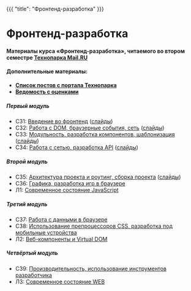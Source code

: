 {{{
	"title": "Фронтенд-разработка"
}}}

# Фронтенд-разработка

#### __Материалы курса «Фронтенд-разработка», читаемого во втором семестре [Технопарка Mail.RU](https://park.mail.ru/blog/view/12/)__

#### Дополнительные материалы:

- __[Список постов с портала Технопарка](/articles/list)__
- __[Ведомость с оценками](https://goo.gl/Qh7N9T)__


##### Первый модуль

- СЗ1: [Введение во фронтенд](/module/1/lesson/1) ([слайды](/slides/s1))
- СЗ2: [Работа с DOM, браузерные события, сеть](/module/1/lesson/2) ([слайды](/slides/s2))
- СЗ3: [Модульность, разработка компонентов, шаблонизация](/module/1/lesson/3) ([слайды](/slides/s3))
- СЗ4: [Работа с сетью, разработка API](/module/1/lesson/4) ([слайды](/slides/s4))
  
##### Второй модуль

- СЗ5: [Архитектура проекта и роутинг, сборка проекта](/module/2/lesson/1) ([слайды](/slides/s5))
- СЗ6: [Графика, разработка игр в браузере](/module/2/lesson/2)
- Л1: [Современное состояние JavaScript](/module/2/lesson/3)
  
##### Третий модуль

- СЗ7: [Работа с данными в браузере](/module/3/lesson/1)
- СЗ8: [Использование препроцессоров CSS, разработка под мобильные устройства](/module/3/lesson/2)
- Л2: [Веб-компоненты и Virtual DOM](/module/3/lesson/3)
  
##### Четвёртый модуль

- СЗ9: [Производительность, использование инструментов разработчика](/module/4/lesson/1)
- Л3: [Современное состояние WEB](/module/4/lesson/2)

